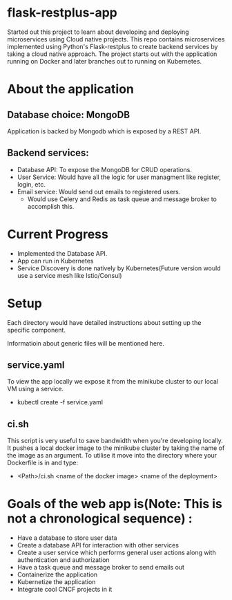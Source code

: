 # flask-restplus-app
Started out this project to learn about developing and deploying microservices using Cloud native projects. 
This repo contains microservices implemented using Python's Flask-restplus to create backend services by taking a cloud native approach. The project starts out with the application running on Docker and later branches out to running on Kubernetes. 


# About the application 
## Database choice: MongoDB
Application is backed by Mongodb which is exposed by a REST API. 
## Backend services: 
- Database API: To expose the MongoDB for CRUD operations.
- User Service: Would have all the logic for user managment like register, login, etc.
- Email service: Would send out emails to registered users.
  - Would use Celery and Redis as task queue and message broker to accomplish this.
  
# Current Progress
- Implemented the Database API. 
- App can run in Kubernetes
- Service Discovery is done natively by Kubernetes(Future version would use a service mesh like Istio/Consul)

# Setup
 Each directory would have detailed instructions about setting up the specific component. 
 
 Informatioin about generic files will be mentioned here.
 
 ## service.yaml
 To view the app locally we expose it from the minikube cluster to our local VM using a service.
 - kubectl create -f service.yaml
 
## ci.sh
This script is very useful to save bandwidth when you're developing locally. It pushes a local docker image to the minikube cluster by taking the name of the image as an argument. To utilise it move into the directory where your Dockerfile is in and type:
- \<Path>/ci.sh \<name of the docker image> \<name of the deployment>

# Goals of the web app is(Note: This is not a chronological sequence) :
- Have a database to store user data
- Create a database API for interaction with other services 
- Create a user service which performs general user actions along with authentication and authorization
- Have a task queue and message broker to send emails out 
- Containerize the application
- Kubernetize the application 
- Integrate cool CNCF projects in it

